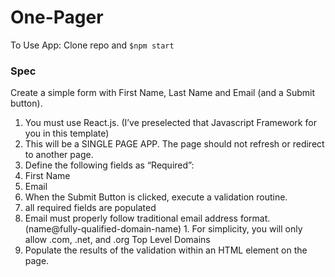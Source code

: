 # One-Pager

To Use App:
Clone repo and `$npm start`

### Spec
Create a simple form with First Name, Last Name and Email (and a Submit button).
1. You must use React.js.  (I’ve preselected that Javascript Framework for you in this template)
2. This will be a SINGLE PAGE APP.  The page should not refresh or redirect to another page.
3. Define the following fields as “Required”:
  1. First Name
  2. Email
4. When the Submit Button is clicked, execute a validation routine.  
  1. all required fields are populated
  2. Email must properly follow traditional email address format. (name@fully-qualified-domain-name)
    1. For simplicity, you will only allow .com, .net, and .org Top Level Domains
5. Populate the results of the validation within an HTML element on the page.
